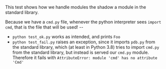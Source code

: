 This test shows how we handle modules the shadow a module in the standard library.

Because we have a `cmd.py` file, whenever the python interpreter sees `import cmd`, that is the file that will be used! --

* `python test_ok.py` works as intended, and prints `Foo`
* `python test_fail.py` raises an exception, since it imports `pdb.py` from the standard library, which (at least in Python 3.8) tries to import `cmd.py` from the standard library, but instead is served our `cmd.py` module. Therefore it fails with `AttributeError: module 'cmd' has no attribute 'Cmd'`
